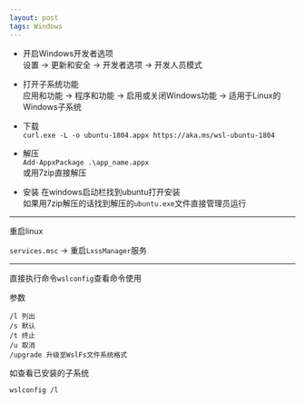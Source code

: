 ```yaml
---
layout: post
tags: Windows
---
```


- 开启Windows开发者选项  
设置 -> 更新和安全 -> 开发者选项 -> 开发人员模式

- 打开子系统功能  
应用和功能 -> 程序和功能 -> 启用或关闭Windows功能 -> 适用于Linux的Windows子系统

- 下载  
`curl.exe -L -o ubuntu-1804.appx https://aka.ms/wsl-ubuntu-1804`

- 解压  
`Add-AppxPackage .\app_name.appx`  
或用7zip直接解压

- 安装
在windows启动栏找到ubuntu打开安装  
如果用7zip解压的话找到解压的`ubuntu.exe`文件直接管理员运行

---

重启linux

`services.msc` -> 重启`LxssManager`服务

---

直接执行命令`wslconfig`查看命令使用

参数
```
/l 列出
/s 默认
/t 终止
/u 取消
/upgrade 升级至WslFs文件系统格式
```

如查看已安装的子系统
```
wslconfig /l
```

